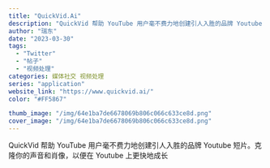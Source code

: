 ```yaml
---
title: "QuickVid.Ai"
description: "QuickVid 帮助 YouTube 用户毫不费力地创建引人入胜的品牌 Youtube 短片。克隆你的声音和肖像，以便"
author: "瑞东"
date: "2023-03-30"
tags:
  - "Twitter"
  - "帖子"
  - "视频处理"
categories: 媒体社交 视频处理
series: "application"
website_link: "https://www.quickvid.ai/"
color: "#FF5867"

thumb_image: "/img/64e1ba7de6678069b806c066c633ce8d.png"
cover_image: "/img/64e1ba7de6678069b806c066c633ce8d.png"
---
```


QuickVid 帮助 YouTube 用户毫不费力地创建引人入胜的品牌 Youtube 短片。克隆你的声音和肖像，以便在 Youtube 上更快地成长